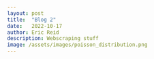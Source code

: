 ```yaml
---
layout: post
title:  "Blog 2"
date:   2022-10-17
author: Eric Reid
description: Webscraping stuff
image: /assets/images/poisson_distribution.png
---
```

